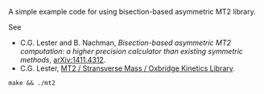 A simple example code for using bisection-based asymmetric MT2 library.

See

* C.G. Lester and B. Nachman, _Bisection-based asymmetric MT2 computation: a higher precision calculator than existing symmetric methods_, [arXiv:1411.4312](https://arxiv.org/abs/1411.4312).
* C.G. Lester, [MT2 / Stransverse Mass / Oxbridge Kinetics Library](https://www.hep.phy.cam.ac.uk/~lester/mt2/).

``` no-hightlight
make && ./mt2
```
